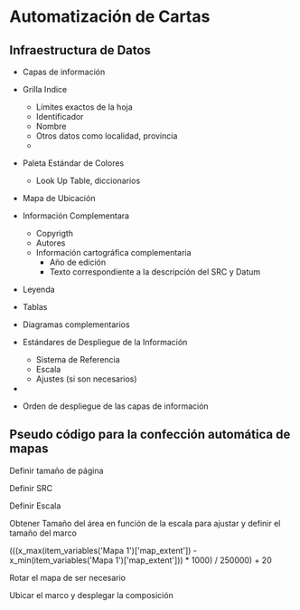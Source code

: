 # Automatización de Cartas

## Infraestructura de Datos

* Capas de información
* Grilla Indice
  * Límites exactos de la hoja
  * Identificador
  * Nombre
  * Otros datos como localidad, provincia
  * 
* Paleta Estándar de Colores
  * Look Up Table, diccionarios  
* Mapa de Ubicación
* Información Complementara
  * Copyrigth
  * Autores
  * Información cartográfica complementaria
    * Año de edición
    * Texto correspondiente a la descripción del SRC y Datum
* Leyenda
* Tablas
* Diagramas complementarios
* Estándares de Despliegue de la Información
  * Sistema de Referencia
  * Escala
  * Ajustes (si son necesarios)

* 
* Orden de despliegue de las capas de información

## Pseudo código para la confección automática de mapas

Definir tamaño de página

Definir SRC

Definir Escala

Obtener Tamaño del área en función de la escala para ajustar y definir el tamaño del marco

(((x_max(item_variables('Mapa 1')['map_extent']) - x_min(item_variables('Mapa 1')['map_extent'])) * 1000) / 250000) + 20

Rotar el mapa de ser necesario

Ubicar el marco y desplegar la composición

